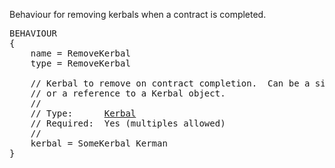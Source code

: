 Behaviour for removing kerbals when a contract is completed.

<pre>
BEHAVIOUR
{
    name = RemoveKerbal
    type = RemoveKerbal

    // Kerbal to remove on contract completion.  Can be a simple kerbal name
    // or a reference to a Kerbal object.
    //
    // Type:      <a href="Kerbal-Type">Kerbal</a>
    // Required:  Yes (multiples allowed)
    //
    kerbal = SomeKerbal Kerman
}
</pre>
